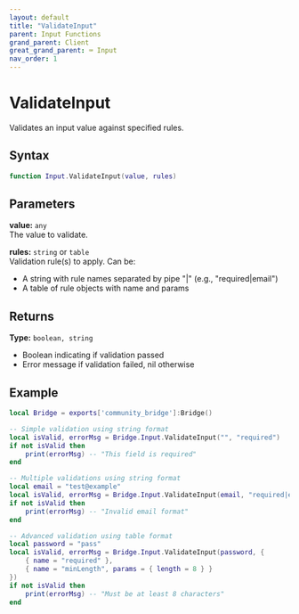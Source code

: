 ```yaml
---
layout: default
title: "ValidateInput"
parent: Input Functions
grand_parent: Client
great_grand_parent: ⌨️ Input
nav_order: 1
---
```


# ValidateInput
Validates an input value against specified rules.

## Syntax

```lua
function Input.ValidateInput(value, rules)
```

## Parameters

**value:** `any`  
The value to validate.

**rules:** `string` or `table`  
Validation rule(s) to apply. Can be:
- A string with rule names separated by pipe "|" (e.g., "required|email")
- A table of rule objects with name and params

## Returns

**Type:** `boolean, string`  
- Boolean indicating if validation passed
- Error message if validation failed, nil otherwise

## Example

```lua
local Bridge = exports['community_bridge']:Bridge()

-- Simple validation using string format
local isValid, errorMsg = Bridge.Input.ValidateInput("", "required")
if not isValid then
    print(errorMsg) -- "This field is required"
end

-- Multiple validations using string format
local email = "test@example"
local isValid, errorMsg = Bridge.Input.ValidateInput(email, "required|email")
if not isValid then
    print(errorMsg) -- "Invalid email format"
end

-- Advanced validation using table format
local password = "pass"
local isValid, errorMsg = Bridge.Input.ValidateInput(password, {
    { name = "required" },
    { name = "minLength", params = { length = 8 } }
})
if not isValid then
    print(errorMsg) -- "Must be at least 8 characters"
end
```